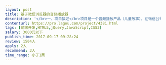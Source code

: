```yaml
---                
layout: post       
title: 基于微信浏览器的音频播放器           
description: '</br>一、项目描述</br>项目是一个音频播放产品（儿童故事），在微信公号里使用。</br>用户进入页面后，无需任何操作，即可自动播放。</br></br></br>二、需要解决的问题</br>1、需要写一个独立的播放器。</br>2、每个内容（儿童故事）由3个音频文件组成。</br>3、在微信浏览器上，需要实现每个故事的3个音频文件，能连续自动播放。</br>4、同时支持播放进度拖拽。</br></br></br>三、参考项目</br>喜马拉雅、蜻蜓FM，微信端的播放器。</br>'     
contenturl: https://pro.lagou.com/project/4381.html      
tags: [前端开发,HTML5,jQuery,JavaScript,CSS3]            
salary: 3000元以下          
publish_time: 2017-09-17 09:28:24         
review: 1504人                   
apply: 2人                   
recommend: 3人                   
time_range: 小于1周              
---                 
```

